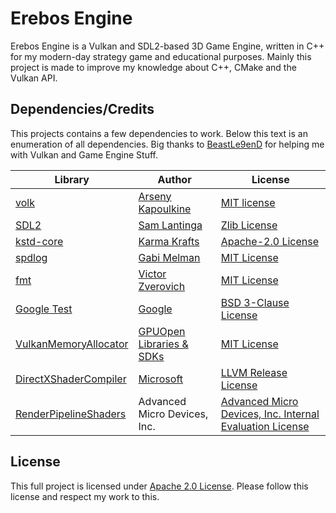 
# Erebos Engine
Erebos Engine is a Vulkan and SDL2-based 3D Game Engine, written in C++ for my modern-day strategy game and educational purposes. Mainly this project is made to improve my knowledge about C++, CMake and the Vulkan API.

## Dependencies/Credits
This projects contains a few dependencies to work. Below this text is an enumeration of all dependencies. Big thanks to [BeastLe9enD](https://github.com/beastLe9enD/) for helping me with Vulkan and Game Engine Stuff.

| Library | Author | License |  
|-|-|-|  
| [volk](https://github.com/zeux/volk) | [Arseny Kapoulkine](https://github.com/zeux) | [MIT license](https://github.com/zeux/volk/tree/master?tab=MIT-1-ov-file#readme) |  
| [SDL2](https://github.com/libsdl-org/SDL) | [Sam Lantinga](https://github.com/slouken) | [Zlib License](https://github.com/libsdl-org/SDL?tab=Zlib-1-ov-file#readme) |  
| [kstd-core](https://github.com/karmakrafts/kstd-core) | [Karma Krafts](https://github.com/karmakrafts) | [Apache-2.0 License](https://github.com/karmakrafts/kstd-core?tab=Apache-2.0-1-ov-file#readme) |  
| [spdlog](https://github.com/gabime/spdlog) | [Gabi Melman](https://github.com/gabime) | [MIT License](https://github.com/gabime/spdlog?tab=License-1-ov-file#readme)  
| [fmt](https://github.com/fmtlib/fmt) | [Victor Zverovich](https://github.com/vitaut) | [MIT License](https://github.com/fmtlib/fmt?tab=License-1-ov-file#readme) |
| [Google Test](https://github.com/google/googletest) | [Google](https://github.com/google) | [BSD 3-Clause License](https://github.com/google/googletest/blob/main/LICENSE) |
| [VulkanMemoryAllocator](https://github.com/GPUOpen-LibrariesAndSDKs/VulkanMemoryAllocator) | [GPUOpen Libraries & SDKs](https://github.com/GPUOpen-LibrariesAndSDKs) | [MIT License](https://github.com/GPUOpen-LibrariesAndSDKs/VulkanMemoryAllocator?tab=MIT-1-ov-file) |
| [DirectXShaderCompiler](https://github.com/microsoft/DirectXShaderCompiler) | [Microsoft](https:/github.com/microsoft) | [LLVM Release License](https://github.com/microsoft/DirectXShaderCompiler/blob/main/LICENSE.TXT) |
| [RenderPipelineShaders](https://github.com/GPUOpen-LibrariesAndSDKs/RenderPipelineShaders) | Advanced Micro Devices, Inc. | [Advanced Micro Devices, Inc. Internal Evaluation License](https://github.com/GPUOpen-LibrariesAndSDKs/RenderPipelineShaders/tree/main?tab=License-1-ov-file#readme) |

## License
This full project is licensed under [Apache 2.0 License](https://github.com/Cach30verfl0w/erebos/?tab=Apache-2.0-1-ov-file#readme). Please follow this license and respect my work to this.
